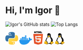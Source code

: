 <h1 align="left">Hi, I'm Igor 👋</h1>

![Igor's GitHub stats](https://github-readme-stats.vercel.app/api?username=igorltsyk&show_icons=true&theme=transparent) ![Top Langs](https://github-readme-stats.vercel.app/api/top-langs/?username=igorltsyk&theme=transparent)


<p align="left">
  <img src="assets/icons/python-logo.svg" alt="Python Logo" width="40"/>
  <img src="assets/icons/docker-logo.svg" alt=" Docker Logo" width="40"/>
  <img src="assets/icons/html5-logo.svg" alt="Html Logo" width="30"/>
  <img src="assets/icons/css3-logo.svg" alt="CSS Logo" width="30"/>
  <img src="assets/icons/linux-logo.svg" alt="Linux Logo" width="30"/>
</p>

